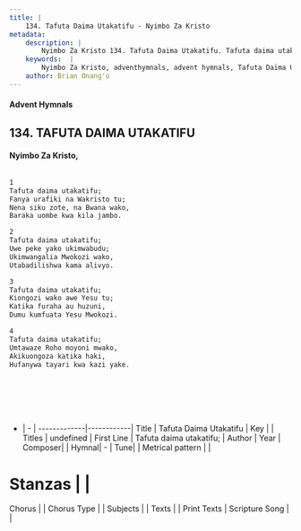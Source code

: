 ```yaml
---
title: |
    134. Tafuta Daima Utakatifu - Nyimbo Za Kristo
metadata:
    description: |
        Nyimbo Za Kristo 134. Tafuta Daima Utakatifu. Tafuta daima utakatifu;  Fanya urafiki na Wakristo tu; Nena siku zote, na Bwana wako,  Baraka uombe kwa kila jambo.   
    keywords:  |
        Nyimbo Za Kristo, adventhymnals, advent hymnals, Tafuta Daima Utakatifu, Tafuta daima utakatifu; . 
    author: Brian Onang'o
---
```


#### Advent Hymnals
## 134. TAFUTA DAIMA UTAKATIFU
####  Nyimbo Za Kristo,

```txt

1
Tafuta daima utakatifu; 
Fanya urafiki na Wakristo tu;
Nena siku zote, na Bwana wako, 
Baraka uombe kwa kila jambo. 

2
Tafuta daima utakatifu;
Uwe peke yako ukimwabudu;
Ukimwangalia Mwokozi wako,
Utabadilishwa kama alivyo. 

3
Tafuta daima utakatifu;
Kiongozi wako awe Yesu tu;
Katika furaha au huzuni,
Dumu kumfuata Yesu Mwokozi. 

4
Tafuta daima utakatifu;
Umtawaze Roho moyoni mwako,
Akikuongoza katika haki, 
Hufanywa tayari kwa kazi yake.








```

- |   -  |
-------------|------------|
Title | Tafuta Daima Utakatifu |
Key |  |
Titles | undefined |
First Line | Tafuta daima utakatifu;  |
Author | 
Year | 
Composer| |
Hymnal|  - |
Tune|  |
Metrical pattern | |
# Stanzas |  |
Chorus |  |
Chorus Type |  |
Subjects | |
Texts |  |
Print Texts | 
Scripture Song |  |
    
